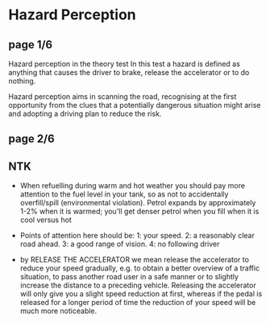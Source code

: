 # Hazard Perception

## page 1/6

Hazard perception in the theory test
In this test a hazard is defined as anything that causes the driver to brake, release the accelerator or to do nothing.

Hazard perception aims in scanning the road, recognising at the first opportunity from the clues that a potentially dangerous situation might arise and adopting a driving plan to reduce the risk.

## page 2/6


## NTK
- When refuelling during warm and hot weather you should pay more attention to the fuel level in your tank, so as not to accidentally overfill/spill (environmental violation). Petrol expands by approximately 1-2% when it is warmed; you'll get denser petrol when you fill when it is cool versus hot

- Points of attention here should be: 1: your speed. 2: a reasonably clear road ahead. 3: a good range of vision. 4: no following driver

- by RELEASE THE ACCELERATOR we mean release the accelerator to reduce your speed gradually, e.g. to obtain a better overview of a traffic situation, to pass another road user in a safe manner or to slightly increase the distance to a preceding vehicle. Releasing the accelerator will only give you a slight speed reduction at first, whereas if the pedal is released for a longer period of time the reduction of your speed will be much more noticeable.